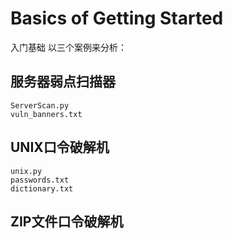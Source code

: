 # Basics of Getting Started
入门基础
以三个案例来分析：
## 服务器弱点扫描器
	ServerScan.py
	vuln_banners.txt
## UNIX口令破解机
	unix.py
	passwords.txt
	dictionary.txt
## ZIP文件口令破解机
